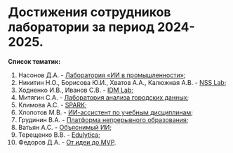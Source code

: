 # Достижения сотрудников лаборатории за период 2024-2025.

**Список тематик:**
1. Насонов Д.А. - [Лаборатория «ИИ в промышленности»](https://lisa-itmo.github.io/LISA-Hub/materials/2024_2025/achievements/achievements_nasonov_2024_2025.html);
2. Никитин Н.О., Борисова Ю.И., Хватов А.А., Калюжная А.В. - [NSS Lab](https://lisa-itmo.github.io/LISA-Hub/materials/2024_2025/achievements/achievements_nsslab_2024_2025.html);
3. Ходненко И.В., Иванов С.В. - [IDM Lab](https://lisa-itmo.github.io/LISA-Hub/materials/2024_2025/achievements/achievements_idmlab_2024_2025.html);
4. Митягин С.А. - [Лаборатория анализа городских данных](https://lisa-itmo.github.io/LISA-Hub/materials/2024_2025/achievements/achievements_mityagin_2024_2025.html);
5. Климова А.С. - [SPARK](https://lisa-itmo.github.io/LISA-Hub/materials/2024_2025/achievements/achievements_klimova_2024_2025.html);
5. Хлопотов М.В. - [ИИ-ассистент по учебным дисциплинам](https://lisa-itmo.github.io/LISA-Hub/materials/2024_2025/achievements/achievements_khlopotov_2024_2025.html);
6. Грудинин В.А. - [Платформа непрерывного образования](https://lisa-itmo.github.io/LISA-Hub/materials/2024_2025/achievements/achievements_grudinin_2024_2025.html);
7. Ватьян А.С. - [Объяснимый ИИ](https://lisa-itmo.github.io/LISA-Hub/materials/2024_2025/achievements/achievements_vatian_2024_2025.html);
8. Терещенко В.В. - [Edulytica](https://lisa-itmo.github.io/LISA-Hub/materials/2024_2025/achievements/achievements_tereshchenko_2024_2025.html);
9. Федоров Д.А. - [От идеи до MVP](https://lisa-itmo.github.io/LISA-Hub/materials/2024_2025/achievements/achievements_fedorov_2024_2025.html).